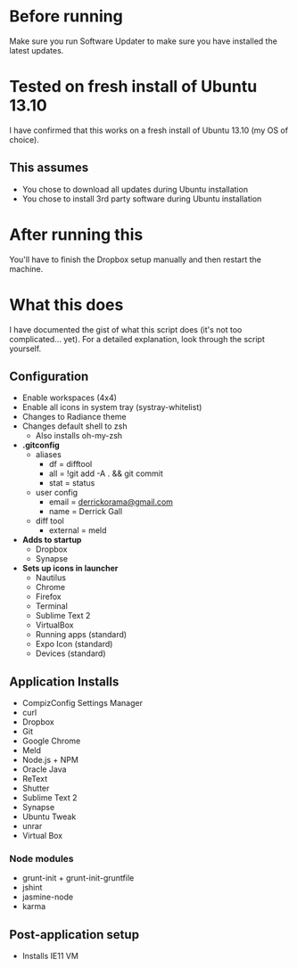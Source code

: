 # Before running

Make sure you run Software Updater to make sure you have installed the latest updates.

# Tested on fresh install of Ubuntu 13.10

I have confirmed that this works on a fresh install of Ubuntu 13.10 (my OS of choice).

## This assumes

* You chose to download all updates during Ubuntu installation
* You chose to install 3rd party software during Ubuntu installation

# After running this

You'll have to finish the Dropbox setup manually and then restart the machine.

# What this does

I have documented the gist of what this script does (it's not too complicated... yet). For a detailed explanation, look through the script yourself.

## Configuration

* Enable workspaces (4x4)
* Enable all icons in system tray (systray-whitelist)
* Changes to Radiance theme
* Changes default shell to zsh
    * Also installs oh-my-zsh
* **.gitconfig**
    * aliases
        * df = difftool
        * all = !git add -A . && git commit
        * stat = status
    * user config
        * email = derrickorama@gmail.com
        * name = Derrick Gall
    * diff tool
        * external = meld
* **Adds to startup**
    * Dropbox
    * Synapse
* **Sets up icons in launcher**
    * Nautilus
    * Chrome
    * Firefox
    * Terminal
    * Sublime Text 2
    * VirtualBox
    * Running apps (standard)
    * Expo Icon (standard)
    * Devices (standard)

## Application Installs

* CompizConfig Settings Manager
* curl
* Dropbox
* Git
* Google Chrome
* Meld
* Node.js + NPM
* Oracle Java
* ReText
* Shutter
* Sublime Text 2
* Synapse
* Ubuntu Tweak
* unrar
* Virtual Box

### Node modules

* grunt-init + grunt-init-gruntfile
* jshint
* jasmine-node
* karma

## Post-application setup

* Installs IE11 VM
